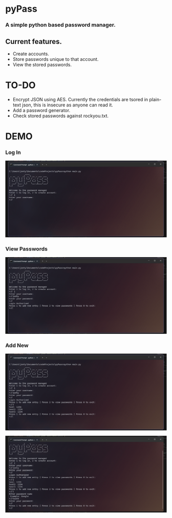 # pyPass
### A simple python based password manager.

## Current features.
- Create accounts.
- Store passwords unique to that account.
- View the stored passwords.

# TO-DO
- Encrypt JSON using AES. Currently the credentials are tsored in plain-text json, this is insecure as anyone can read it.
- Add a password generator.
- Check stored passwords against rockyou.txt.

# DEMO
### Log In
![](https://github.com/spraws/pyPass/blob/main/github-files/login.gif)

### View Passwords
![](https://github.com/spraws/pyPass/blob/main/github-files/view.gif)

### Add New
![](https://github.com/spraws/pyPass/blob/main/github-files/newpswd.gif)

![](https://github.com/spraws/pyPass/blob/main/github-files/viewNew.gif)
